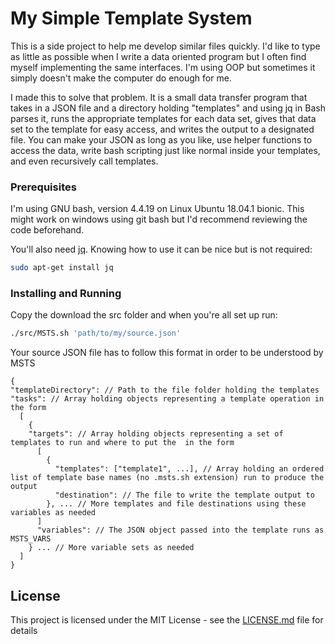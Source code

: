 # My Simple Template System

This is a side project to help me develop similar files quickly. I'd like to type as little as possible when I write a data oriented program but I often find myself implementing the same interfaces. I'm using OOP but sometimes it simply doesn't make the computer do enough for me.

I made this to solve that problem. It is a small data transfer program that takes in a JSON file and a directory holding "templates" and using jq in Bash parses it, runs the appropriate templates for each data set, gives that data set to the template for easy access, and writes the output to a designated file. You can make your JSON as long as you like, use helper functions to access the data, write bash scripting just like normal inside your templates, and even recursively call templates.

### Prerequisites

I'm using GNU bash, version 4.4.19 on Linux Ubuntu 18.04.1 bionic. This might work on windows using git bash but I'd recommend reviewing the code beforehand.

You'll also need [jq](https://stedolan.github.io/jq/ "jq's homepage"). Knowing how to use it can be nice but is not required:

```Bash
sudo apt-get install jq
```

### Installing and Running

Copy the download the src folder and when you're all set up run:

```Bash
./src/MSTS.sh 'path/to/my/source.json'
```

Your source JSON file has to follow this format in order to be understood by MSTS

```
{
"templateDirectory": // Path to the file folder holding the templates
"tasks": // Array holding objects representing a template operation in the form
  [
    {
    "targets": // Array holding objects representing a set of templates to run and where to put the  in the form
      [
        {
          "templates": ["template1", ...], // Array holding an ordered list of template base names (no .msts.sh extension) run to produce the output
          "destination": // The file to write the template output to
        }, ... // More templates and file destinations using these variables as needed
      ]
      "variables": // The JSON object passed into the template runs as MSTS_VARS
    } ... // More variable sets as needed
  ]
}
```

## License

This project is licensed under the MIT License - see the [LICENSE.md](LICENSE.md) file for details
